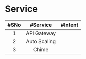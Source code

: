# Service
|#SNo| #Service  | #Intent |
| :---:| :---: | :---: | 
|1| API Gateway |  |
|2| Auto Scaling |  |
|3| Chime |  |
